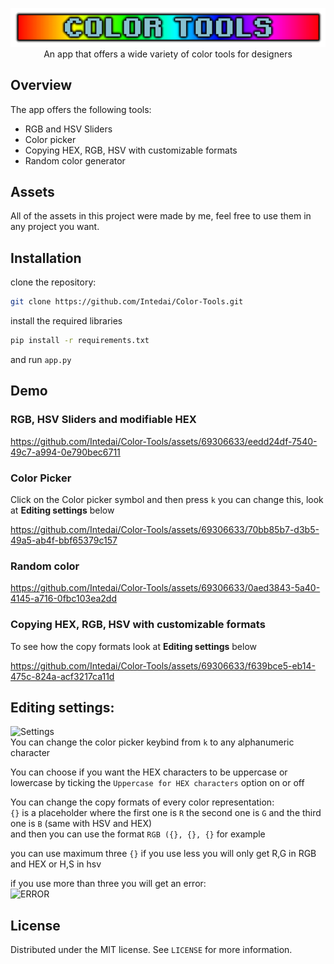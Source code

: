
<p align="center">
  <img src="https://github.com/Intedai/Color-Tools/blob/main/assets/LOGO.png", width="1600">
  An app that offers a wide variety of color tools for designers
</p>

## Overview
The app offers the following tools: 

* RGB and HSV Sliders
* Color picker
* Copying HEX, RGB, HSV with customizable formats
* Random color generator

## Assets  
All of the assets in this project were made by me, feel free to use them in any project you want.

## Installation
clone the repository:  
```bash
git clone https://github.com/Intedai/Color-Tools.git
```
install the required libraries
```bash
pip install -r requirements.txt
```
and run `app.py`

## Demo
### RGB, HSV Sliders and modifiable HEX
https://github.com/Intedai/Color-Tools/assets/69306633/eedd24df-7540-49c7-a994-0e790bec6711


### Color Picker
Click on the Color picker symbol and then press `k`
you can change this, look at **Editing settings** below  

https://github.com/Intedai/Color-Tools/assets/69306633/70bb85b7-d3b5-49a5-ab4f-bbf65379c157

### Random color
https://github.com/Intedai/Color-Tools/assets/69306633/0aed3843-5a40-4145-a716-0fbc103ea2dd

### Copying HEX, RGB, HSV with customizable formats  
To see how the copy formats look  at **Editing settings** below  

https://github.com/Intedai/Color-Tools/assets/69306633/f639bce5-eb14-475c-824a-acf3217ca11d

## Editing settings:
![Settings](https://github.com/Intedai/Color-Tools/assets/69306633/8039c827-0b67-4e1a-836e-c865278d7dd0)  
You can change the color picker keybind from `k` to any alphanumeric character  

You can choose if you want the HEX characters to be uppercase or lowercase by ticking the `Uppercase for HEX characters` option on or off  
  
You can change the copy formats of every color representation:  
`{}` is a placeholder where the first one is `R` the second one is `G` and the third one is `B` (same with HSV and HEX)  
and then you can use the format `RGB ({}, {}, {}` for example  
  
you can use maximum three `{}` if you use less you will only get R,G in RGB and HEX or H,S in hsv  
  
if you use more than three you will get an error:  
![ERROR](https://github.com/Intedai/Color-Tools/assets/69306633/d051492b-f5d3-4596-8460-3b7419f58090)

## License
Distributed under the MIT license. See `LICENSE` for more information.



